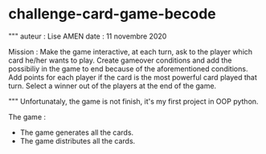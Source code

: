 # challenge-card-game-becode


"""
auteur : Lise AMEN
date : 11 novembre 2020

Mission :
Make the game interactive, at each turn, ask to the player which card he/her wants to play.
Create gameover conditions and add the possibiliy in the game to end because of the aforementioned conditions.
Add points for each player if the card is the most powerful card played that turn.
Select a winner out of the players at the end of the game.

"""
Unfortunataly, the game is not finish, it's my first project in OOP python. 

The game : 
- The game generates all the cards.
- The game distributes all the cards.
